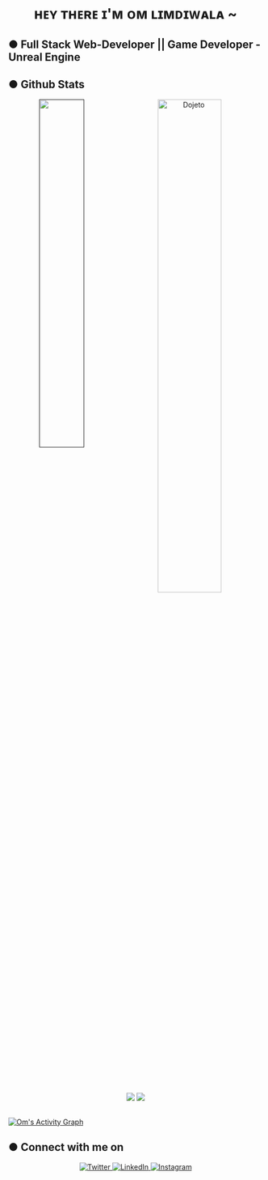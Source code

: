 <div align="center">
<h1>ʜᴇʏ ᴛʜᴇʀᴇ ɪ'ᴍ ᴏᴍ ʟɪᴍᴅɪᴡᴀʟᴀ ~ </h1> 
</div>

<h2> ● Full Stack Web-Developer || Game Developer - Unreal Engine </h2> 

<h2>  ● Github Stats </h2> 

<div align="center">

<a href=""><img align="left" width="42%" src="https://github-readme-stats.vercel.app/api/top-langs/?username=Dojeto&layout=compact&theme=tokyonight"/></a>
<img width="50%" src="https://github-readme-streak-stats.herokuapp.com/?user=Dojeto&theme=tokyonight" alt="Dojeto" />
<br/>

</div>

<div align="center">

![](https://komarev.com/ghpvc/?username=Dojeto&color=brightgreen)
![](https://visitor-badge.glitch.me/badge?page_id=Dojeto.Dojeto)

</div>
<h2></h2>
<a href="https://github.com/Dojeto/github-readme-activity-graph"><img alt="Om's Activity Graph" src="https://activity-graph.herokuapp.com/graph?username=Dojeto&bg_color=0D1117&color=5BCDEC&line=5BCDEC&point=FFFFFF&hide_border=true" /></a>

<h2>  ● Connect with me on </h2>

<p align="center">
  <a href="https://twitter.com/Dojetooo" target="_blank">
    <img src="https://img.shields.io/badge/twitter-%231DA1F2.svg?&style=for-the-badge&logo=twitter&logoColor=white&color=071A2C" alt="Twitter"/>
  </a>
  <a href="https://www.linkedin.com/in/om-limdiwala-5135a8224/" target="_blank">
    <img src="https://img.shields.io/badge/linkedin-%230077B5.svg?&style=for-the-badge&logo=linkedin&logoColor=white&color=071A2C" alt="LinkedIn"/>
  </a>
  <a href="https://instagram.com/om._.025" target="_blank">
    <img src="https://img.shields.io/badge/instagram-%23E4405F.svg?&style=for-the-badge&logo=instagram&logoColor=white&color=071A2C" alt="Instagram"/>
  </a>

